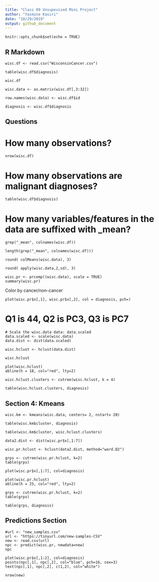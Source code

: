 ```yaml
---
title: "Class 09 Unsupevised Mini Project"
author: "Yasmine Kasiri"
date: "10/29/2019"
output: github_document
---
```


```{r setup, include=FALSE}
knitr::opts_chunk$set(echo = TRUE)
```

## R Markdown

```{r}
wisc.df <- read.csv("WisconsinCancer.csv")
```

```{r}
table(wisc.df$diagnosis)
```

```{r}
wisc.df
```

```{r}
wisc.data <- as.matrix(wisc.df[,3:32])

row.names(wisc.data) <- wisc.df$id
```

```{r}
diagnosis <- wisc.df$diagnosis
```

## Questions
# How many observations?
```{r}
nrow(wisc.df)
```

# How many observations are malignant diagnoses?
```{r}
table(wisc.df$diagnosis)
```

# How many variables/features in the data are suffixed with  _mean?
```{r}
grep("_mean", colnames(wisc.df))
```

```{r}
length(grep("_mean", colnames(wisc.df)))
```

```{r}
round( colMeans(wisc.data), 3)
```

```{r}
round( apply(wisc.data,2,sd), 3)
```

```{r}
wisc.pr <- prcomp((wisc.data), scale = TRUE)
summary(wisc.pr)
```


Color by cancer/non-cancer
```{r}
plot(wisc.pr$x[,1], wisc.pr$x[,2], col = diagnosis, pch=)
```

# Q1 is 44, Q2 is PC3, Q3 is PC7

```{r}
# Scale the wisc.data data: data.scaled
data.scaled <- scale(wisc.data)
data.dist <- dist(data.scaled)
```

```{r}
wisc.hclust <- hclust(data.dist)
```

```{r}
wisc.hclust
```

```{r}
plot(wisc.hclust)
abline(h = 18, col="red", lty=2)
```

```{r}
wisc.hclust.clusters <- cutree(wisc.hclust, k = 4)
```

```{r}
table(wisc.hclust.clusters, diagnosis)
```


## Section 4: Kmeans
```{r}
wisc.km <- kmeans(wisc.data, centers= 2, nstart= 20)
```

```{r}
table(wisc.km$cluster, diagnosis)
```

```{r}
table(wisc.km$cluster, wisc.hclust.clusters)
```

```{r}
data2.dist <- dist(wisc.pr$x[,1:7])
```


```{r}
wisc.pr.hclust <- hclust(data2.dist, method="ward.D2")
```


```{r}
grps <- cutree(wisc.pr.hclust, k=2)
table(grps)
```

```{r}
plot(wisc.pr$x[,1:7], col=diagnosis)
```

```{r}
plot(wisc.pr.hclust)
abline(h = 25, col="red", lty=2)
```

```{r}
grps <- cutree(wisc.pr.hclust, k=2)
table(grps)
```

```{r}
table(grps, diagnosis)
```

## Predictions Section

```{r}
#url <- "new_samples.csv"
url <- "https://tinyurl.com/new-samples-CSV"
new <- read.csv(url)
npc <- predict(wisc.pr, newdata=new)
npc
```

```{r}
plot(wisc.pr$x[,1:2], col=diagnosis)
points(npc[,1], npc[,2], col="blue", pch=16, cex=3)
text(npc[,1], npc[,2], c(1,2), col="white")
```

```{r}
nrow(new)
```

